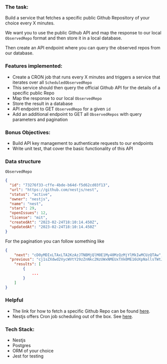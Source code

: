 ### The task:

Build a service that fetches a specific public Github Repository of your choice every X minutes.

We want you to use the public Github API and map the response to our local `ObservedRepo` format and then store it in a local database.

Then create an API endpoint where you can query the observed repos from our database.

### Features implemented:

- Create a CRON job that runs every X minutes and triggers a service that iterates over all `ScheduledObservedRepo`
- This service should then query the official Github API for the details of a specific public Repo
- Map the response to our local `ObservedRepo`
- Store the result in a database
- API endpoint to GET `ObservedRepo` for a given `id`
- Add an additional endpoint to GET all `ObservedRepos` with query parameters and pagination

### Bonus Objectives:

- Build API key management to authenticate requests to our endpoints
- Write unit test, that cover the basic functionality of this API

### Data structure

`ObservedRepo`

```json
{
  "id": "73276f33-cffe-4bde-b64d-f5d62cd03f13",
  "url": "https://github.com/nestjs/nest",
  "status": "active",
  "owner": "nestjs",
  "name": "nest",
  "stars": 29,
  "openIssues": 12,
  "license": "mit",
  "createdAt": "2023-02-24T18:10:14.450Z",
  "updatedAt": "2023-02-24T18:10:14.450Z"
}
```

For the pagination you can follow something like

```json
{
	"next": "cD0yMDIxLTAxLTA2KzAzJTNBMjQlM0E1My40MzQzMjYlMkIwMCUzQTAw",
  "previous": "cj1sZXdwd2VycWVtY29zZnNkc2NzUWxNMEUxTXk0ME16UXpNallsTWtJ",
	"results": [
		{
			...
		}
	]
}
```

### Helpful

- The link for how to fetch a specific Github Repo can be found [here](https://docs.github.com/en/rest/repos/repos?apiVersion=2022-11-28#get-a-repository).
- Nestjs offers Cron job scheduling out of the box. See [here](https://docs.nestjs.com/techniques/task-scheduling).

### Tech Stack:

- Nestjs
- Postgres
- ORM of your choice
- Jest for testing
